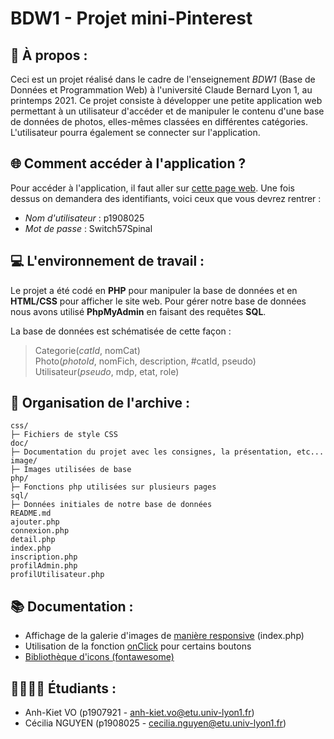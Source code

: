 # BDW1 - Projet mini-Pinterest


## 📸 À propos :

Ceci est un projet réalisé dans le cadre de l'enseignement *BDW1* (Base de Données et Programmation Web) à l'université Claude Bernard Lyon 1, au printemps 2021. Ce projet consiste à développer une petite application web permettant à un utilisateur d'accéder et de manipuler le contenu d'une base de données de photos, elles-mêmes classées en différentes catégories. L'utilisateur pourra également se connecter sur l'application.

## 🌐 Comment accéder à l'application ? 

Pour accéder à l'application, il faut aller sur [cette page web](https://bdw1.univ-lyon1.fr/p1908025/mini-pinterest/index.php). Une fois dessus on demandera des identifiants, voici ceux que vous devrez rentrer :

* *Nom d'utilisateur* : p1908025
* *Mot de passe* : Switch57Spinal

## 💻 L'environnement de travail :

Le projet a été codé en **PHP** pour manipuler la base de données et en **HTML/CSS** pour afficher le site web. Pour gérer notre base de données nous avons utilisé **PhpMyAdmin** en faisant des requêtes **SQL**.

La base de données est schématisée de cette façon :
> Categorie(*catId*, nomCat)  
> Photo(*photoId*, nomFich, description, #catId, pseudo)  
> Utilisateur(*pseudo*, mdp, etat, role)

## 🔖 Organisation de l'archive : 
```
css/
├─ Fichiers de style CSS
doc/
├─ Documentation du projet avec les consignes, la présentation, etc...
image/
├─ Images utilisées de base
php/
├─ Fonctions php utilisées sur plusieurs pages
sql/
├─ Données initiales de notre base de données
README.md
ajouter.php
connexion.php
detail.php
index.php
inscription.php
profilAdmin.php
profilUtilisateur.php
```

## 📚 Documentation :
* Affichage de la galerie d'images de [manière responsive](https://masonry.desandro.com/) (index.php)
* Utilisation de la fonction [onClick](https://developer.mozilla.org/fr/docs/Web/API/GlobalEventHandlers/onclick) pour certains boutons
* [Bibliothèque d'icons (fontawesome)](https://fontawesome.com/)

## 👨‍🎓👩‍🎓 Étudiants : 

* Anh-Kiet VO (p1907921 - anh-kiet.vo@etu.univ-lyon1.fr)
* Cécilia NGUYEN (p1908025 - cecilia.nguyen@etu.univ-lyon1.fr)
